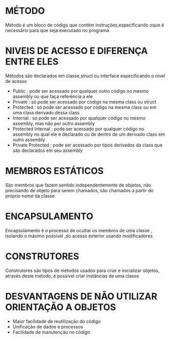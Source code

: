 # MÉTODO


Método é um bloco de código que contém instruções,especificando oque é necessário para que seja executado no programa


# NIVEIS DE ACESSO E DIFERENÇA ENTRE ELES 


Métodos são declarados em classe,struct ou interface especificando o nível de acesso
- Public : pode ser acessado por qualquer outro código no mesmo assembly ou que faça referência a ele
- Private : só pode ser acessado por código na mesma class ou struct
- Protected : só pode ser acessado por código na mesma class ou em uma class derivado dessa class
- Internal : só pode ser acessado por qualquer código no mesmo assembly, mas não por outro assembly
- Protected Internal : pode ser acessado por qualquer código no assembly no qual ele é declarado ou de dentro de um derivado class em outro assembly
- Private Protected : pode ser acessado por tipos derivados da class que são declarados em seu assembly


# MEMBROS ESTÁTICOS


São membros que fazem sentido independentemente de objetos, não precisando de objeto para serem chamados, são chamados a partir do próprio nome da classe


# ENCAPSULAMENTO 


Encapsulamento é o processo de ocultar os membros de uma classe , isolando o máximo possivel ,do acesso exterior usando modificadores


# CONSTRUTORES


Construtores são tipos de métodos usados para criar e inicializar objetos, através deste método, é possivel criar instâncias de uma  classe


# DESVANTAGENS DE NÃO UTILIZAR ORIENTAÇÃO A OBJETOS
- Maior facilidade de reutilização do código
- Unificação de dados e processos
- Facilidade de manutenção no código



